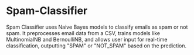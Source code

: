 # Spam-Classifier
Spam Classifier uses Naive Bayes models to classify emails as spam or not spam. It preprocesses email data from a CSV, trains models like MultinomialNB and BernoulliNB, and allows user input for real-time classification, outputting "SPAM" or "NOT_SPAM" based on the prediction.
